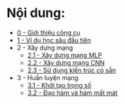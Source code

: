 # Nội dung:

-   [0 - Giới thiệu công cụ](https://colab.research.google.com/drive/1TuNLR7Cx5KRqlojKE1Z5-MdIF7-mOuiU?usp=drive_link)
-   [1 - Ví dụ học sâu đầu tiên](https://colab.research.google.com/drive/18EzzlAWbrVuszh_i4Dm8m1GH20so184r?usp=drive_link)
-   2 - Xây dựng mạng
    + [2.1 - Xây dựng mạng MLP](https://colab.research.google.com/drive/17MWWFKLtlClq9C_aLoW33MrVPri3Sn0m?usp=drive_link)
    + [2.2 - Xây dựng mạng CNN](https://colab.research.google.com/drive/1Q_rlhg-LBPrOjtOhPizagzGTjx0JQ2wC?usp=sharing)
    + [2.3 - Sử dụng kiến trúc có sẵn](https://colab.research.google.com/drive/1rjouQsTR8fiWL2AWJr_R3RVDNWBBsD6R?usp=drive_link)
-   3 - Huấn luyện mạng
    + [3.1 - Khởi tạo trọng số](https://colab.research.google.com/drive/1HAJaagCMI3_bCQWKqdK3n1dXkWMZnQpB?usp=sharing)
    + [3.2 - Đạo hàm và hàm mất mát](https://colab.research.google.com/drive/1YDnnxxZz0i8GBKmGdAzFlWCs7l60D7Ix?usp=sharing)
